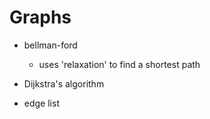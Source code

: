 # Graphs

* bellman-ford
    * uses 'relaxation' to find a shortest path

* Dijkstra's algorithm


* edge list